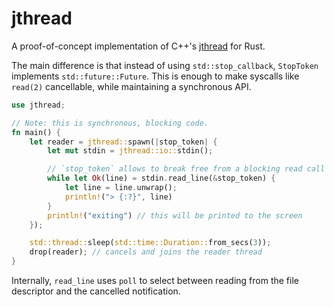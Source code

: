 # jthread

A proof-of-concept implementation of C++'s [jthread](https://github.com/josuttis/jthread) for Rust.

The main difference is that instead of using `std::stop_callback`, `StopToken`
implements `std::future::Future`. This is enough to make syscalls like `read(2)`
cancellable, while maintaining a synchronous API.


```rust
use jthread;

// Note: this is synchronous, blocking code.
fn main() {
    let reader = jthread::spawn(|stop_token| {
        let mut stdin = jthread::io::stdin();

        // `stop_token` allows to break free from a blocking read call
        while let Ok(line) = stdin.read_line(&stop_token) {
            let line = line.unwrap();
            println!("> {:?}", line)
        }
        println!("exiting") // this will be printed to the screen
    });

    std::thread::sleep(std::time::Duration::from_secs(3));
    drop(reader); // cancels and joins the reader thread
}
```


Internally, `read_line` uses `poll` to select between reading from the file
descriptor and the cancelled notification.
